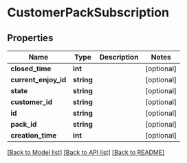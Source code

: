 # CustomerPackSubscription

## Properties
Name | Type | Description | Notes
------------ | ------------- | ------------- | -------------
**closed_time** | **int** |  | [optional] 
**current_enjoy_id** | **string** |  | [optional] 
**state** | **string** |  | [optional] 
**customer_id** | **string** |  | [optional] 
**id** | **string** |  | [optional] 
**pack_id** | **string** |  | [optional] 
**creation_time** | **int** |  | [optional] 

[[Back to Model list]](../README.md#documentation-for-models) [[Back to API list]](../README.md#documentation-for-api-endpoints) [[Back to README]](../README.md)



